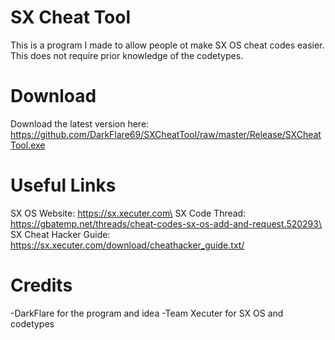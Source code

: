 # SX Cheat Tool
This is a program I made to allow people ot make SX OS cheat codes easier. This does not require prior knowledge of the codetypes.

# Download
Download the latest version here: https://github.com/DarkFlare69/SXCheatTool/raw/master/Release/SXCheatTool.exe

# Useful Links
SX OS Website: https://sx.xecuter.com\
SX Code Thread: https://gbatemp.net/threads/cheat-codes-sx-os-add-and-request.520293\
SX Cheat Hacker Guide: https://sx.xecuter.com/download/cheathacker_guide.txt/

# Credits
-DarkFlare for the program and idea
-Team Xecuter for SX OS and codetypes

